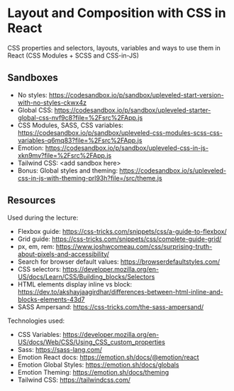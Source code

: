 # Layout and Composition with CSS in React

CSS properties and selectors, layouts, variables and ways to use them in React (CSS Modules + SCSS and CSS-in-JS)

## Sandboxes

- No styles: https://codesandbox.io/p/sandbox/upleveled-start-version-with-no-styles-ckwx4z
- Global CSS: https://codesandbox.io/p/sandbox/upleveled-starter-global-css-nvf9c8?file=%2Fsrc%2FApp.js
- CSS Modules, SASS, CSS variables: https://codesandbox.io/p/sandbox/upleveled-css-modules-scss-css-variables-q6mq83?file=%2Fsrc%2FApp.js
- Emotion: https://codesandbox.io/p/sandbox/upleveled-css-in-js-xkn9mv?file=%2Fsrc%2FApp.js
- Tailwind CSS: &lt;add sandbox here>
- Bonus: Global styles and theming: https://codesandbox.io/s/upleveled-css-in-js-with-theming-prl93h?file=/src/theme.js

## Resources

Used during the lecture:

- Flexbox guide: https://css-tricks.com/snippets/css/a-guide-to-flexbox/
- Grid guide: https://css-tricks.com/snippets/css/complete-guide-grid/
- px, em, rem: https://www.joshwcomeau.com/css/surprising-truth-about-pixels-and-accessibility/
- Search for browser default values: https://browserdefaultstyles.com/
- CSS selectors: https://developer.mozilla.org/en-US/docs/Learn/CSS/Building_blocks/Selectors
- HTML elements display inline vs block: https://dev.to/akshayjaagirdhar/differences-between-html-inline-and-blocks-elements-43d7
- SASS Ampersand: https://css-tricks.com/the-sass-ampersand/

Technologies used:

- CSS Variables: https://developer.mozilla.org/en-US/docs/Web/CSS/Using_CSS_custom_properties
- Sass: https://sass-lang.com/
- Emotion React docs: https://emotion.sh/docs/@emotion/react
- Emotion Global Styles: https://emotion.sh/docs/globals
- Emotion Theming: https://emotion.sh/docs/theming
- Tailwind CSS: https://tailwindcss.com/
